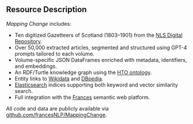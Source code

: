## Resource Description

*Mapping Change* includes:

- Ten digitized Gazetteers of Scotland (1803–1901) from the [NLS Digital Repository](https://data.nls.uk/data/metadata-collections/).
- Over 50,000 extracted articles, segmented and structured using GPT-4 prompts tailored to each volume.
- Volume-specific JSON DataFrames enriched with metadata, identifiers, and embeddings.
- An RDF/Turtle knowledge graph using the [HTO ontology](https://github.com/frances-ai/HeritageTextOntology).
- Entity links to [Wikidata](https://www.wikidata.org) and [DBpedia](https://www.dbpedia.org).
- [Elasticsearch](https://www.elastic.co) indices supporting both keyword and vector similarity search.
- Full integration with the [Frances](http://www.frances-ai.com) semantic web platform.

All code and data are publicly available via [github.com/francesNLP/MappingChange](https://github.com/francesNLP/MappingChange).

